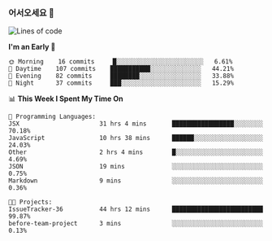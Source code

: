 ### 어서오세요 👋

<!--START_SECTION:waka-->
![Lines of code](https://img.shields.io/badge/From%20Hello%20World%20I%27ve%20Written-5.7%20million%20lines%20of%20code-blue)

**I'm an Early 🐤** 

```text
🌞 Morning    16 commits     █░░░░░░░░░░░░░░░░░░░░░░░░   6.61% 
🌆 Daytime    107 commits    ███████████░░░░░░░░░░░░░░   44.21% 
🌃 Evening    82 commits     ████████░░░░░░░░░░░░░░░░░   33.88% 
🌙 Night      37 commits     ███░░░░░░░░░░░░░░░░░░░░░░   15.29%

```


📊 **This Week I Spent My Time On** 

```text
💬 Programming Languages: 
JSX                      31 hrs 4 mins       █████████████████░░░░░░░░   70.18% 
JavaScript               10 hrs 38 mins      ██████░░░░░░░░░░░░░░░░░░░   24.03% 
Other                    2 hrs 4 mins        █░░░░░░░░░░░░░░░░░░░░░░░░   4.69% 
JSON                     19 mins             ░░░░░░░░░░░░░░░░░░░░░░░░░   0.75% 
Markdown                 9 mins              ░░░░░░░░░░░░░░░░░░░░░░░░░   0.36%

🐱‍💻 Projects: 
IssueTracker-36          44 hrs 12 mins      █████████████████████████   99.87% 
before-team-project      3 mins              ░░░░░░░░░░░░░░░░░░░░░░░░░   0.13%

```


<!--END_SECTION:waka-->
